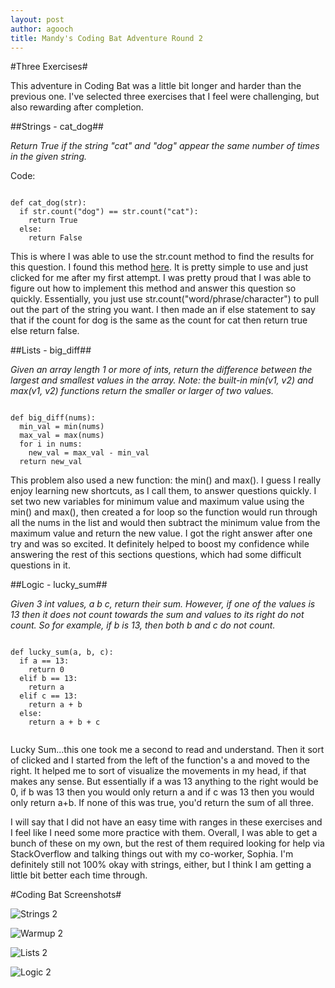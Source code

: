 ```yaml
---
layout: post
author: agooch
title: Mandy's Coding Bat Adventure Round 2
---
```


#Three Exercises#

This adventure in Coding Bat was a little bit longer and harder than the previous one. I've selected three exercises that I feel were challenging, but also rewarding after completion.

##Strings - cat_dog##

*Return True if the string "cat" and "dog" appear the same number of times in the given string.*

Code:

```

def cat_dog(str):
  if str.count("dog") == str.count("cat"):
    return True
  else:
    return False

```

This is where I was able to use the str.count method to find the results for this question. I found this method [here](http://docs.python.org/3/library/stdtypes.html?highlight=str.count#str.count). It is pretty simple to use and just clicked for me after my first attempt. I was pretty proud that I was able to figure out how to implement this method and answer this question so quickly. Essentially, you just use str.count("word/phrase/character") to pull out the part of the string you want. I then made an if else statement to say that if the count for dog is the same as the count for cat then return true else return false. 

##Lists - big_diff##

*Given an array length 1 or more of ints, return the difference between the largest and smallest values in the array. Note: the built-in min(v1, v2) and max(v1, v2) functions return the smaller or larger of two values.*

```

def big_diff(nums):
  min_val = min(nums)
  max_val = max(nums)
  for i in nums:
    new_val = max_val - min_val
  return new_val

```

This problem also used a new function: the min() and max(). I guess I really enjoy learning new shortcuts, as I call them, to answer questions quickly. I set two new variables for minimum value and maximum value using the min() and max(), then created a for loop so the function would run through all the nums in the list and would then subtract the minimum value from the maximum value and return the new value. I got the right answer after one try and was so excited. It definitely helped to boost my confidence while answering the rest of this sections questions, which had some difficult questions in it. 

##Logic - lucky_sum##

*Given 3 int values, a b c, return their sum. However, if one of the values is 13 then it does not count towards the sum and values to its right do not count. So for example, if b is 13, then both b and c do not count.*

```

def lucky_sum(a, b, c):
  if a == 13:
    return 0
  elif b == 13:
    return a
  elif c == 13:
    return a + b
  else: 
    return a + b + c
    
```

Lucky Sum...this one took me a second to read and understand. Then it sort of clicked and I started from the left of the function's a and moved to the right. It helped me to sort of visualize the movements in my head, if that makes any sense. But essentially if a was 13 anything to the right would be 0, if b was 13 then you would only return a and if c was 13 then you would only return a+b. If none of this was true, you'd return the sum of all three. 

I will say that I did not have an easy time with ranges in these exercises and I feel like I need some more practice with them. Overall, I was able to get a bunch of these on my own, but the rest of them required looking for help via StackOverflow and talking things out with my co-worker, Sophia. I'm definitely still not 100% okay with strings, either, but I think I am getting a little bit better each time through. 

#Coding Bat Screenshots#

![Strings 2](http://i.imgur.com/6cvDRub.png)

![Warmup 2](http://i.imgur.com/eVkUaQk.png)

![Lists 2](http://i.imgur.com/gg94SVd.png)

![Logic 2](http://i.imgur.com/g1aroMU.png)
